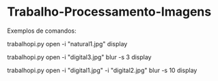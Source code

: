 # Trabalho-Processamento-Imagens

Exemplos de comandos:

trabalhopi.py open -i "natural1.jpg" display

trabalhopi.py open -i "digital3.jpg" blur -s 3 display

trabalhopi.py open -i "digital1.jpg" -i "digital2.jpg" blur -s 10  display
